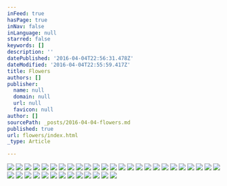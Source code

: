```yaml
---
inFeed: true
hasPage: true
inNav: false
inLanguage: null
starred: false
keywords: []
description: ''
datePublished: '2016-04-04T22:56:31.478Z'
dateModified: '2016-04-04T22:55:59.417Z'
title: Flowers
authors: []
publisher:
  name: null
  domain: null
  url: null
  favicon: null
author: []
sourcePath: _posts/2016-04-04-flowers.md
published: true
url: flowers/index.html
_type: Article

---
```

![](https://the-grid-user-content.s3-us-west-2.amazonaws.com/f290d870-8f65-4975-a6ab-b942a504ae2c.jpg)
![](https://the-grid-user-content.s3-us-west-2.amazonaws.com/1363e087-8601-4d81-bc05-c6fd73e20828.jpg)
![](https://the-grid-user-content.s3-us-west-2.amazonaws.com/5c26f2ed-8971-467f-bd5b-cbc2cf0b53a8.jpg)
![](https://the-grid-user-content.s3-us-west-2.amazonaws.com/664195fc-796e-4326-8390-e94150e8a45b.jpg)
![](https://the-grid-user-content.s3-us-west-2.amazonaws.com/71a34555-62ce-4d06-934b-a38a92ffd85e.jpg)
![](https://the-grid-user-content.s3-us-west-2.amazonaws.com/d33c36ce-057c-4064-8c84-681c5f9a6846.jpg)
![](https://the-grid-user-content.s3-us-west-2.amazonaws.com/95f73ff6-ba47-491a-b08f-41101f84b82c.jpg)
![](https://the-grid-user-content.s3-us-west-2.amazonaws.com/90c63bf1-789b-4103-b064-9d18c40e2347.jpg)
![](https://the-grid-user-content.s3-us-west-2.amazonaws.com/9b395d85-29bc-49a7-ae2a-536d0b12d7f7.jpg)
![](https://the-grid-user-content.s3-us-west-2.amazonaws.com/6741f9dc-32c8-4ddc-957d-ef5a019f3bfd.jpg)
![](https://the-grid-user-content.s3-us-west-2.amazonaws.com/99d4aa0e-2167-448f-a640-72e685ce5080.jpg)
![](https://the-grid-user-content.s3-us-west-2.amazonaws.com/d89a83a8-9949-4897-8951-586c0679d404.jpg)
![](https://the-grid-user-content.s3-us-west-2.amazonaws.com/500c59a1-cedf-44df-a660-d0ce26dc9485.jpg)
![](https://the-grid-user-content.s3-us-west-2.amazonaws.com/82465f5c-dae7-474b-b050-1471b16aefc4.jpg)
![](https://the-grid-user-content.s3-us-west-2.amazonaws.com/8e949103-e0cd-48a3-ad3c-50519c9c85f9.jpg)
![](https://the-grid-user-content.s3-us-west-2.amazonaws.com/b2a724fc-b562-49aa-b4d8-c819560d18fd.jpg)
![](https://the-grid-user-content.s3-us-west-2.amazonaws.com/f3a3c5fd-b407-49bf-86d9-fb81d5aca3c1.jpg)
![](https://the-grid-user-content.s3-us-west-2.amazonaws.com/f0326f31-fbd3-4a72-89fc-f5b1ccbc6869.jpg)
![](https://the-grid-user-content.s3-us-west-2.amazonaws.com/d88ce351-5113-46f9-b170-084ee894c776.jpg)
![](https://the-grid-user-content.s3-us-west-2.amazonaws.com/8e7da8c8-18f1-4f9c-8822-d6552eb029a6.jpg)
![](https://the-grid-user-content.s3-us-west-2.amazonaws.com/8aa78d86-3b2a-491a-9311-995f604ae3a1.jpg)
![](https://the-grid-user-content.s3-us-west-2.amazonaws.com/d2ff45de-056b-4175-9169-3012f3dfaada.jpg)
![](https://the-grid-user-content.s3-us-west-2.amazonaws.com/507a725b-f2f2-43f4-a227-9674289ba848.jpg)
![](https://the-grid-user-content.s3-us-west-2.amazonaws.com/c7cc0ff8-f5dc-43ee-84cf-8de609fb18a3.jpg)
![](https://the-grid-user-content.s3-us-west-2.amazonaws.com/b7b81287-1e80-45b0-89af-88b726e5047d.jpg)
![](https://the-grid-user-content.s3-us-west-2.amazonaws.com/3bbfe779-4504-458f-b8bb-8310ad375e3e.jpg)
![](https://the-grid-user-content.s3-us-west-2.amazonaws.com/5e284165-1942-4ab6-9e53-05250049db13.jpg)
![](https://the-grid-user-content.s3-us-west-2.amazonaws.com/6197e106-2c79-49ca-9ba9-2af943a057dd.jpg)
![](https://the-grid-user-content.s3-us-west-2.amazonaws.com/0eeac017-7aeb-41bd-afdf-d4644b0071d5.jpg)
![](https://the-grid-user-content.s3-us-west-2.amazonaws.com/03d84a9c-b837-4415-b3de-d74f7b37679b.jpg)
![](https://the-grid-user-content.s3-us-west-2.amazonaws.com/91fd1fb3-f393-426f-bc91-0e671851fa37.jpg)
![](https://the-grid-user-content.s3-us-west-2.amazonaws.com/c0188ebe-f797-4603-8976-97bb0fdde453.jpg)
![](https://the-grid-user-content.s3-us-west-2.amazonaws.com/9811a6d1-c1e1-4f2c-bd84-8857b34e1944.jpg)
![](https://the-grid-user-content.s3-us-west-2.amazonaws.com/9dc7db57-7e81-4cea-9dcd-0ef7038fa209.jpg)
![](https://the-grid-user-content.s3-us-west-2.amazonaws.com/ba0fe6da-1f13-4e7f-9d21-e43cd9cbf797.jpg)
![](https://the-grid-user-content.s3-us-west-2.amazonaws.com/efeb28d2-68f9-4983-9aa5-92cdb1831d52.jpg)
![](https://the-grid-user-content.s3-us-west-2.amazonaws.com/dcbd894b-da7b-43ae-abba-fd2e3555c05e.jpg)
![](https://the-grid-user-content.s3-us-west-2.amazonaws.com/afee1900-b829-40a3-8f5a-365b797f52e9.jpg)